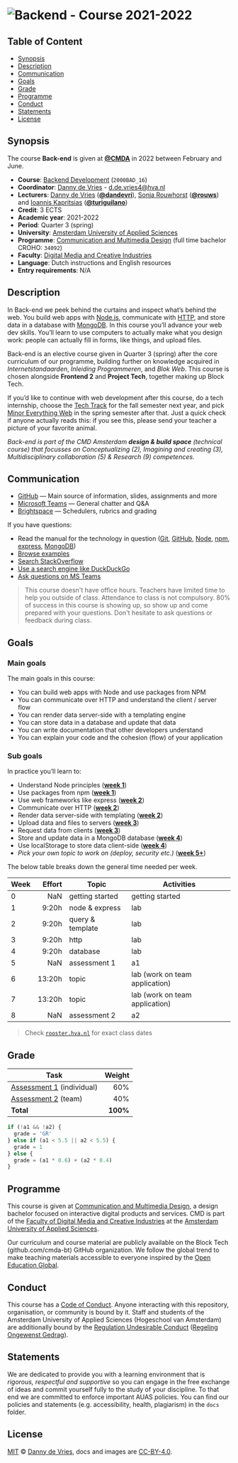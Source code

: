  # ![Backend - Course 2021-2022][banner]

## Table of Content

*   [Synopsis](#synopsis)
*   [Description](#description)
*   [Communication](#communication)
*   [Goals](#goals)
*   [Grade](#grade)
*   [Programme](#programme)
*   [Conduct](#conduct)
*   [Statements](#statements)
*   [License](#license)

## Synopsis

The course **Back-end** is given at [**@CMDA**][cmda] in 2022 between February and June.

*   **Course**: [Backend Development][course] (`2000BAD_16`)
*   **Coordinator**: [Danny de Vries][dangit] - d.de.vries4@hva.nl
*   **Lecturers**:
    [Danny de Vries][dangit] ([**@dandevri**][danweb]),
    [Sonja Rouwhorst][songit] ([**@rouws**][songit]) and [Ioannis Kapritsias][jangit] ([**@turiguilano**][janweb])
*   **Credit**: 3 ECTS
*   **Academic year**: 2021-2022
*   **Period**: Quarter 3 (spring)
*   **University**: [Amsterdam University of Applied Sciences][university]
*   **Programme**: [Communication and Multimedia Design][cmd] (full time bachelor CROHO: `34092`)
*   **Faculty**: [Digital Media and Creative Industries][faculty]
*   **Language**: Dutch instructions and English resources
*   **Entry requirements**: N/A

## Description
In Back-end we peek behind the curtains and inspect what’s behind the web. You build web apps with [Node.js][node], communicate with [HTTP][http], and store data in a database with [MongoDB][mongodb]. In this course you’ll advance your web dev skills. You’ll learn to use computers to actually make what you design work: people can actually fill in forms, like things, and upload files.

Back-end is an elective course given in Quarter 3 (spring) after the core curriculum of our programme, building further on knowledge acquired in *Internetstandaarden*, *Inleiding Programmeren*, and *Blok Web*. This course is chosen alongside **Frontend 2** and **Project Tech**, together making up Block Tech. 

If you’d like to continue with web development after this course, do a tech internship, choose the [Tech Track][track] for the fall semester next year, and pick [Minor Everything Web][minor] in the spring semester after that. Just a quick check if anyone actually reads this: if you see this, please send your teacher a picture of your favorite animal.

_Back-end is part of the  CMD Amsterdam **design & build space** (technical course) that focusses on   Conceptualizing (2), Imagining and creating (3), Multidisciplinary collaboration (5) & Research (9) competences._ 

## Communication

*   [GitHub][gh] — Main source of information, slides, assignments and more
*   [Microsoft Teams][teams] — General chatter and Q&A
*   [Brightspace][brightspace] — Schedulers, rubrics and grading
  

If you have questions:

*   Read the manual for the technology in question
    ([Git](https://git-scm.com/docs),
    [GitHub](https://guides.github.com),
    [Node](https://nodejs.org/api/),
    [npm](https://docs.npmjs.com),
    [express](http://expressjs.com/en/4x/api.html),
    [MongoDB](https://docs.mongodb.com))
*   [Browse examples][examples]
*   [Search StackOverflow][stackoverflow]
*   [Use a search engine like DuckDuckGo][duckduckgo]
*   [Ask questions on MS Teams][teams]

> This course doesn't have office hours. Teachers have limited time to help you outside of class. Attendance to class is not compulsory. 80% of success in this course is showing up, so show up and come prepared with your questions. Don't hesitate to ask questions or feedback during class.

## Goals

### Main goals

The main goals in this course:

* You can build web apps with Node and use packages from NPM
* You can communicate over HTTP and understand the client / server flow
* You can render data server-side with a templating engine
* You can store data in a database and update that data
* You can write documentation that other developers understand
* You can explain your code and the cohesion (flow) of your application

### Sub goals

In practice you’ll learn to:

* <a name="subgoal-1"></a>
    Understand Node principles ([**week 1**][w1])
*  <a name="subgoal-2"></a>
    Use packages from npm ([**week 1**][w1])
* <a name="subgoal-3"></a>
    Use web frameworks like express ([**week 2**][w2])
* <a name="subgoal-4"></a>
    Communicate over HTTP ([**week 2**][w2])
* <a name="subgoal-5"></a>
    Render data server-side with templating ([**week 2**][w2])
* <a name="subgoal-6"></a>
    Upload data and files to servers ([**week 3**][w3])
* <a name="subgoal-7"></a>
    Request data from clients ([**week 3**][w4])
* <a name="subgoal-8"></a>
    Store and update data in a MongoDB database ([**week 4**][w4])
* <a name="subgoal-9"></a>
    Use localStorage to store data client-side ([**week 4**][w4])
* <a name="subgoal-10"></a>
    _Pick your own topic to work on (deploy, security etc.)_ ([**week 5+**][w5])

The below table breaks down the general time needed per week.

| Week | Effort | Topic            | Activities                                             |
| ---- | -----: | ---------------- | ------------------------------------------------------ |
| 0    |  NaN   | getting started  | getting started                                 |
| 1    |  9:20h | node & express   | lab     |
| 2    |  9:20h | query & template | lab     |
| 3    |  9:20h | http             | lab    |
| 4    |  9:20h | database         | lab     |
| 5    |  NaN   | assessment 1     | a1                              |
| 6    | 13:20h | topic          | lab (work on team application)             |
| 7    | 13:20h | topic        |   lab (work on team application)                      |
| 8    |  NaN   | assessment 2     | a2                              |  

> Check [`rooster.hva.nl`][class] for exact class dates

## Grade

| Task                                |   Weight |
| ----------------------------------  | -------: |
| [Assessment 1][gradinga1] (individual)|      60% |
| [Assessment 2][gradinga2] (team)      |      40% |
| **Total**                           | **100%** |


```js
if (!a1 && !a2) {
  grade = 'GR'
} else if (a1 < 5.5 || a2 < 5.5) {
  grade = 1
} else {
  grade = (a1 * 0.6) + (a2 * 0.4)
}
```

## Programme

This course is given at [Communication and Multimedia Design][bachelor], a
design bachelor focused on interactive digital products and services.  CMD is
part of the [Faculty of Digital Media and Creative Industries][faculty] at the
[Amsterdam University of Applied Sciences][university].

Our curriculum and course material are publicly available on the Block Tech (github.com/cmda-bt) GitHub organization. We follow the global trend to make teaching materials accessible to everyone inspired by the [Open Education Global][oec].

## Conduct

This course has a [Code of Conduct][coc].  Anyone interacting with this repository, organisation, or community is bound by it. Staff and students of the Amsterdam University of Applied Sciences (Hogeschool
van Amsterdam) are additionally bound by the [Regulation Undesirable
Conduct][ruc] ([Regeling Ongewenst Gedrag][rog]).

## Statements

We are dedicated to provide you with a learning environment that is _rigorous, respectful and supportive_ so you can engage in the free exchange of ideas and commit yourself fully to the study of your discipline. To that end we are committed to enforce important AUAS policies. You can find our policies and statements (e.g. accessibility, health, plagiarism) in the `docs` folder.

## License

[MIT](/license) © [Danny de Vries][dangit], docs and images are [CC-BY-4.0](license).

[banner]: https://cmda-bt.github.io/be-course-21-22/assets/banner.svg
[cmd]: https://www.cmd-amsterdam.nl/english/
[cmda]: https://github.com/cmda
[dangit]: https://github.com/dandevri
[danweb]: https://github.com/dandevri
[songit]: https://github.com/rouws
[jangit]: https://github.com/TuriGuilano
[janweb]: https://www.softsquare.nl
[node]: https://nodejs.org/en/
[mongodb]: https://www.mongodb.com/
[http]: https://tools.ietf.org/html/rfc2068
[minor]: https://cmda.github.io/minor-everything-web/
[track]: https://github.com/cmda-tt
[gh]: https://github.com/cmda-bt
[examples]: /examples
[teams]: http://teams.microsoft.com
[brightspace]: https://dlo.mijnhva.nl/d2l/home/324361
[examples]: examples
[stackoverflow]: https://stackoverflow.com
[duckduckgo]: https://duckduckgo.com
[synopsis]: #synopsis
[gradinga1]: /grading/a1.md
[gradinga2]: /grading/a2.md
[bachelor]: https://www.cmd-amsterdam.nl/english/
[faculty]: https://www.amsterdamuas.com/faculty/fdmci/faculty-of-digital-media-and-creative-industries.html
[university]: https://www.amsterdamuas.com
[coc]: code-of-conduct.md
[ruc]: https://www.amsterdamuas.com/practical-matters/algemeen/hva-breed/juridische-zaken/legal-affairs/regulation-undesirable-conduct/regulation-undesirable-conduct.html#anker-3-complaints-authority
[rog]: https://www.hva.nl/praktisch/algemeen/hva-breed/juridische-zaken/loket-beroep-bezwaar-en-klacht/regeling-ongewenst-gedrag/regeling-ongewenst-gedrag.html?origin=gbS4rg%2FDTZuxQ6lGVF%2BN1A
[author]: https://dandevri.es
[mit]: license.md#code
[cc-by-4.0]: license.md#documentation-and-images
[faq]: https://dlo.mijnhva.nl/d2l/lms/faq/view_faq.d2l?ou=32096
[class]: https://rooster.hva.nl/
[course]: https://studiegids.hva.nl/#/cmd-vt/1/010624
[oec]: https://www.oeglobal.org

[gs]: getting-started.md

[w1]: week-1.md
[w2]: week-2.md
[w3]: week-3.md
[w4]: week-4.md
[w5]: week-5.md
[w6]: week-6.md
[w7]: week-7.md

[w1lec]: week-1.md#lecture
[w2lec]: week-2.md#lecture
[w3lec]: week-3.md#lecture
[w4lec]: week-4.md#lecture
[w5lec]: week-5.md#lecture
[w6lec]: week-6.md#lecture

[w1lab]: week-1.md#lab
[w2lab]: week-2.md#lab
[w3lab]: week-3.md#lab
[w4lab]: week-4.md#lab
[w5lab]: week-5.md#lab
[w6lab]: week-6.md#lab

[w1a]: week-1.md#assignments
[w2a]: week-2.md#assignments
[w3a]: week-3.md#assignments
[w4a]: week-4.md#assignments
